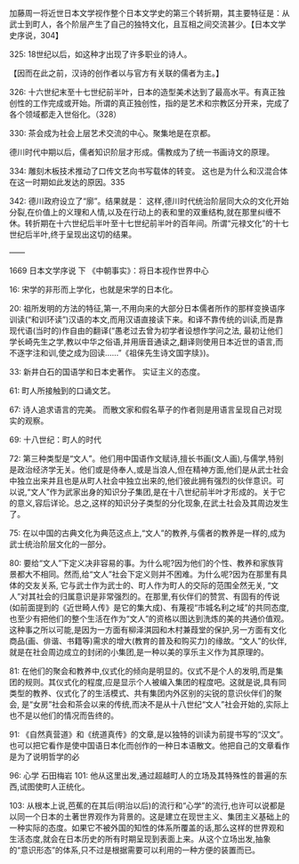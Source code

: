 加藤周一将近世日本文学视作整个日本文学史的第三个转折期，其主要特征是：从武士到町人，各个阶层产生了自己的独特文化，且互相之间交流甚少。【日本文学史序说，304】

325:
18世纪以后，如这种才出现了许多职业的诗人。

【因而在此之前，汉诗的创作者以与官方有关联的儒者为主。】

326:
十六世纪末至十七世纪前半叶，日本的造型美术达到了最高水平。有真正独创性的工作完成或开始。所谓的真正独创性，指的是艺术和宗教区分开来，完成了各个领域都走入世俗化。（328）

330:
茶会成为社会上层艺术交流的中心。聚集地是在京都。

德川时代中期以后，儒者知识阶层才形成。儒教成为了统一书画诗文的原理。

334:
雕刻木板技术推动了口传文艺向书写载体的转变。
这也是为什么和汉混合体在这一时期如此发达的原因。335

342:
德川政府设立了“廓”。结果就是：
这样,德川时代统治阶层同大众的文化开始分裂,在价值上的义理和人情,以及在行动上的表和里的双重结构,就在那里纠缠不休。转折期在十六世纪后半叶至十七世纪前半叶的百年间。所谓“元禄文化”的十七世纪后半叶,终于呈现出这切的结果。


——

1669 日本文学序说 下
《中朝事实》：将日本视作世界中心

16:
宋学的非形而上学化，也就是宋学的日本化。

20:
祖所发明的方法的特征,第一,不用向来的大部分日本儒者所作的那样变换语序训读(“和训环读”)汉语的本文,而用汉语直接读下来。和译不靠传统的训读,而是靠现代语(当时的)作自由的翻译(“愚老过去曾为初学者设想作学问之法, 最初让他们学长崎先生之学,教以中华之俗语,并用唐音通读之,翻译则使用日本近世的语言,而不逐字注和训,使之成为回读……”《祖俫先生诗文国字牍》)。

33:
新井白石的国语学和日本史著作。
实证主义的态度。

61:
町人所接触到的口诵文艺。

67:
诗人追求语言的完美。
而散文家和假名草子的作者则是用语言呈现自己对现实的观察。

69:
十八世纪：町人的时代

72:
第三种类型是“文人”。他们用中国语作文赋诗,擅长书画(文人画),与儒学,特别是政治经济学无关。他们或是侍奉人,或是当浪人,但在精神方面,他们是从武士社会中独立出来并且也是从町人社会中独立出来的,他们彼此拥有强烈的伙伴意识。可以说,“文人”作为武家出身的知识分子集团,是在十八世纪前半叶才形成的。关于它的意义,容后详论。总之,这样的知识分子类型的分化现象,在武土社会及其周边发生了。


75:
在以中国的古典文化为典范这点上,“文人”的教养,与儒者的教养是一样的,成为武士统治阶层文化的一部分。

80:
要给“文人”下定义决非容易的事。为什么呢?因为他们的个性、教养和家族背景都大不相同。然而,给“文人”社会下定义则并不困难。为什么呢?因为在那里有具体的交友关系, 它与武士作为武士的、町人作为町人的交际的范围全然无关, “文人”对其社会的归属意识是非常强烈的。在那里,有伙伴们的赞赏、有固有的传说(如前面提到的《近世畸人传》是它的集大成)、有蔑视“市城名利之域”的共同态度,也至少有把他们的整个生活在作为“文人”的资格以图达到洗炼的美的共通价值观。这种事之所以可能,是因为一方面有柳泽淇园和木村兼葭堂的保护,另一方面有文化商品(画、俳谐、书籍等)需求的增大(教育的普及和购买力)的缘故。“文人”的伙伴,就是在社会周边成立的封闭的小集团,是一种以美的享乐主义作为其原理的。

81:
在他们的聚会和教养中,仪式化的倾向是明显的。仪式不是个人的发明,而是集团的规则。其仪式化的程度,应是显示个人被编入集团的程度吧。这就是说,具有同类型的教养、仪式化了的生活模式、共有集团内外区别的尖锐的意识伙伴们的聚会, 是“女房”社会和茶会以来的传统,而决不是从十八世纪“文人”社会开始的,实际上也不是以他们的情况而告终的。



91:
《自然真营道》和《统道真传》的文章,是以独特的训读为前提书写的“汉文”。也可以把它看作是使中国语日本化而创作的一种日本语散文。他把自己的文章看作是为了说明哲学的必

96:
心学
石田梅岩
101:
他从这里出发,通过超越町人的立场及其特殊性的普遍的东西,试图使町人正统化。

103:
从根本上说,芭蕉的在其后(明治以后)的流行和“心学”的流行,也许可以说都是以同一个日本的土著世界观作为背景的。这是建立在现世主义、集团主义基础上的一种实际的态度。如果它不被外国的知性的体系所覆盖的话,那么这样的世界观和生活态度,就会在日本历史的所有时期呈现到表面上来。从这个立场出发,抽象的“意识形态”的体系,只不过是根据需要可以利用的一种方便的装置而已。